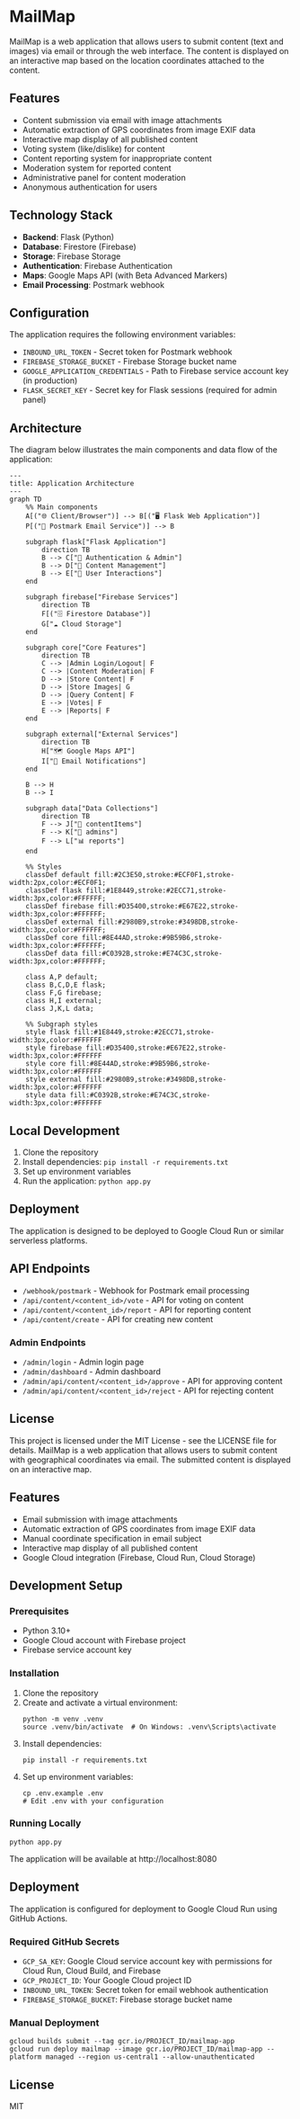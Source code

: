 # MailMap

MailMap is a web application that allows users to submit content (text and images) via email or through the web interface. The content is displayed on an interactive map based on the location coordinates attached to the content.

## Features

- Content submission via email with image attachments
- Automatic extraction of GPS coordinates from image EXIF data
- Interactive map display of all published content
- Voting system (like/dislike) for content
- Content reporting system for inappropriate content
- Moderation system for reported content
- Administrative panel for content moderation
- Anonymous authentication for users

## Technology Stack

- **Backend**: Flask (Python)
- **Database**: Firestore (Firebase)
- **Storage**: Firebase Storage
- **Authentication**: Firebase Authentication
- **Maps**: Google Maps API (with Beta Advanced Markers)
- **Email Processing**: Postmark webhook

## Configuration

The application requires the following environment variables:

- `INBOUND_URL_TOKEN` - Secret token for Postmark webhook
- `FIREBASE_STORAGE_BUCKET` - Firebase Storage bucket name
- `GOOGLE_APPLICATION_CREDENTIALS` - Path to Firebase service account key (in production)
- `FLASK_SECRET_KEY` - Secret key for Flask sessions (required for admin panel)

## Architecture

The diagram below illustrates the main components and data flow of the application:

```mermaid
---
title: Application Architecture
---
graph TD
    %% Main components
    A[("🌐 Client/Browser")] --> B[("🖥️ Flask Web Application")]
    P[("📧 Postmark Email Service")] --> B

    subgraph flask["Flask Application"]
        direction TB
        B --> C["🔐 Authentication & Admin"]
        B --> D["📄 Content Management"]
        B --> E["👥 User Interactions"]
    end

    subgraph firebase["Firebase Services"]
        direction TB
        F[("🗄️ Firestore Database")]
        G["☁️ Cloud Storage"]
    end

    subgraph core["Core Features"]
        direction TB
        C --> |Admin Login/Logout| F
        C --> |Content Moderation| F
        D --> |Store Content| F
        D --> |Store Images| G
        D --> |Query Content| F
        E --> |Votes| F
        E --> |Reports| F
    end

    subgraph external["External Services"]
        direction TB
        H["🗺️ Google Maps API"]
        I["📨 Email Notifications"]
    end

    B --> H
    B --> I

    subgraph data["Data Collections"]
        direction TB
        F --> J["📑 contentItems"]
        F --> K["👤 admins"]
        F --> L["📊 reports"]
    end

    %% Styles
    classDef default fill:#2C3E50,stroke:#ECF0F1,stroke-width:2px,color:#ECF0F1;
    classDef flask fill:#1E8449,stroke:#2ECC71,stroke-width:3px,color:#FFFFFF;
    classDef firebase fill:#D35400,stroke:#E67E22,stroke-width:3px,color:#FFFFFF;
    classDef external fill:#2980B9,stroke:#3498DB,stroke-width:3px,color:#FFFFFF;
    classDef core fill:#8E44AD,stroke:#9B59B6,stroke-width:3px,color:#FFFFFF;
    classDef data fill:#C0392B,stroke:#E74C3C,stroke-width:3px,color:#FFFFFF;

    class A,P default;
    class B,C,D,E flask;
    class F,G firebase;
    class H,I external;
    class J,K,L data;

    %% Subgraph styles
    style flask fill:#1E8449,stroke:#2ECC71,stroke-width:3px,color:#FFFFFF
    style firebase fill:#D35400,stroke:#E67E22,stroke-width:3px,color:#FFFFFF
    style core fill:#8E44AD,stroke:#9B59B6,stroke-width:3px,color:#FFFFFF
    style external fill:#2980B9,stroke:#3498DB,stroke-width:3px,color:#FFFFFF
    style data fill:#C0392B,stroke:#E74C3C,stroke-width:3px,color:#FFFFFF
```    

## Local Development

1. Clone the repository
2. Install dependencies: `pip install -r requirements.txt`
3. Set up environment variables
4. Run the application: `python app.py`

## Deployment

The application is designed to be deployed to Google Cloud Run or similar serverless platforms.

## API Endpoints

- `/webhook/postmark` - Webhook for Postmark email processing
- `/api/content/<content_id>/vote` - API for voting on content
- `/api/content/<content_id>/report` - API for reporting content
- `/api/content/create` - API for creating new content

### Admin Endpoints

- `/admin/login` - Admin login page
- `/admin/dashboard` - Admin dashboard
- `/admin/api/content/<content_id>/approve` - API for approving content
- `/admin/api/content/<content_id>/reject` - API for rejecting content

## License

This project is licensed under the MIT License - see the LICENSE file for details.
MailMap is a web application that allows users to submit content with geographical coordinates via email. The submitted content is displayed on an interactive map.

## Features

- Email submission with image attachments
- Automatic extraction of GPS coordinates from image EXIF data
- Manual coordinate specification in email subject
- Interactive map display of all published content
- Google Cloud integration (Firebase, Cloud Run, Cloud Storage)

## Development Setup

### Prerequisites

- Python 3.10+
- Google Cloud account with Firebase project
- Firebase service account key

### Installation

1. Clone the repository
2. Create and activate a virtual environment:
   ```
   python -m venv .venv
   source .venv/bin/activate  # On Windows: .venv\Scripts\activate
   ```
3. Install dependencies:
   ```
   pip install -r requirements.txt
   ```
4. Set up environment variables:
   ```
   cp .env.example .env
   # Edit .env with your configuration
   ```

### Running Locally

```
python app.py
```

The application will be available at http://localhost:8080

## Deployment

The application is configured for deployment to Google Cloud Run using GitHub Actions.

### Required GitHub Secrets

- `GCP_SA_KEY`: Google Cloud service account key with permissions for Cloud Run, Cloud Build, and Firebase
- `GCP_PROJECT_ID`: Your Google Cloud project ID
- `INBOUND_URL_TOKEN`: Secret token for email webhook authentication
- `FIREBASE_STORAGE_BUCKET`: Firebase storage bucket name

### Manual Deployment

```
gcloud builds submit --tag gcr.io/PROJECT_ID/mailmap-app
gcloud run deploy mailmap --image gcr.io/PROJECT_ID/mailmap-app --platform managed --region us-central1 --allow-unauthenticated
```

## License

MIT

